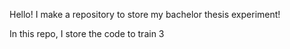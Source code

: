 Hello! I make a repository to store my bachelor thesis experiment!

In this repo, I store the code to train 3
